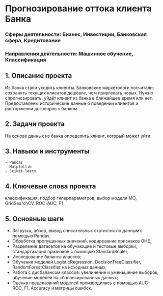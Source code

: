 # Прогнозирование оттока клиента Банка
### Сферы деятельности: Бизнес, Инвестиции, Банковская сфера, Кредитование
### Направления деятельности: Машинное обучение, Классификация


## 1. Описание проекта  
Из банка стали уходить клиенты. Банковские маркетологи посчитали: сохранять текущих клиентов дешевле, чем привлекать новых. Нужно спрогнозировать, уйдёт клиент из банка в ближайшее время или нет. Предоставлены исторические данные о поведении клиентов и расторжении договоров с банком. 

## 2. Задачи проекта
На основе данных из банка определить клиент, который может уйти.

## 3. Навыки и инструменты
    - Pandas
    - Matplotlib
    - Scikit-learn
    
## 4. Ключевые слова проекта
классификация, подбор гиперпараметров, выбор модели МО, GridSearchCV, ROC-AUC, F1

## 5. Основные шаги 
   - Загрузка, обзор, вывод описательных статистик по данным с помощью Pandas;
   - Обработка пропущенных значений, кодирование признаков OHE;
   - Разделение датасетов на обучающие и тестовые выборки, стандартизация признаков с помощью StandardScaler;
   - Исследование баланса классов; 
   - Обучение моделей LogisticRegression, DecisionTreeClassifier, RandomForestClassifier на исходных данных;
   - Работа с дисбалансом классов: увеличение и уменьшение выборок, обучение моделей на сбалансированных данных;
   - Оценка предсказаний моделей производилась с помощью AUC-ROC, F1, Accuracy и матрицы ошибок.
